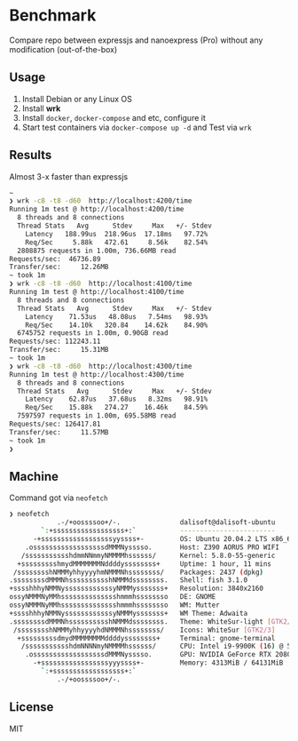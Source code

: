 # Benchmark

Compare repo between expressjs and nanoexpress (Pro) without any modification (out-of-the-box)

## Usage

1. Install Debian or any Linux OS
2. Install **wrk**
3. Install `docker`, `docker-compose` and etc, configure it
4. Start test containers via `docker-compose up -d` and Test via `wrk`

## Results

Almost 3-x faster than expressjs

```bash
~
❯ wrk -c8 -t8 -d60  http://localhost:4200/time
Running 1m test @ http://localhost:4200/time
  8 threads and 8 connections
  Thread Stats   Avg      Stdev     Max   +/- Stdev
    Latency   188.99us  218.96us  17.18ms   97.72%
    Req/Sec     5.88k   472.61     8.56k    82.54%
  2808875 requests in 1.00m, 736.66MB read
Requests/sec:  46736.89
Transfer/sec:     12.26MB
~ took 1m
❯ wrk -c8 -t8 -d60  http://localhost:4100/time
Running 1m test @ http://localhost:4100/time
  8 threads and 8 connections
  Thread Stats   Avg      Stdev     Max   +/- Stdev
    Latency    71.53us   48.08us   7.54ms   98.93%
    Req/Sec    14.10k   320.84    14.62k    84.90%
  6745752 requests in 1.00m, 0.90GB read
Requests/sec: 112243.11
Transfer/sec:     15.31MB
~ took 1m
❯ wrk -c8 -t8 -d60  http://localhost:4300/time
Running 1m test @ http://localhost:4300/time
  8 threads and 8 connections
  Thread Stats   Avg      Stdev     Max   +/- Stdev
    Latency    62.87us   37.68us   8.32ms   98.91%
    Req/Sec    15.88k   274.27    16.46k    84.59%
  7597597 requests in 1.00m, 695.58MB read
Requests/sec: 126417.81
Transfer/sec:     11.57MB
~ took 1m
❯

```

## Machine

Command got via `neofetch`

```bash
❯ neofetch
            .-/+oossssoo+/-.               dalisoft@dalisoft-ubuntu
        `:+ssssssssssssssssss+:`           ------------------------
      -+ssssssssssssssssssyyssss+-         OS: Ubuntu 20.04.2 LTS x86_64
    .ossssssssssssssssssdMMMNysssso.       Host: Z390 AORUS PRO WIFI
   /ssssssssssshdmmNNmmyNMMMMhssssss/      Kernel: 5.8.0-55-generic
  +ssssssssshmydMMMMMMMNddddyssssssss+     Uptime: 1 hour, 11 mins
 /sssssssshNMMMyhhyyyyhmNMMMNhssssssss/    Packages: 2437 (dpkg)
.ssssssssdMMMNhsssssssssshNMMMdssssssss.   Shell: fish 3.1.0
+sssshhhyNMMNyssssssssssssyNMMMysssssss+   Resolution: 3840x2160
ossyNMMMNyMMhsssssssssssssshmmmhssssssso   DE: GNOME
ossyNMMMNyMMhsssssssssssssshmmmhssssssso   WM: Mutter
+sssshhhyNMMNyssssssssssssyNMMMysssssss+   WM Theme: Adwaita
.ssssssssdMMMNhsssssssssshNMMMdssssssss.   Theme: WhiteSur-light [GTK2/3]
 /sssssssshNMMMyhhyyyyhdNMMMNhssssssss/    Icons: WhiteSur [GTK2/3]
  +sssssssssdmydMMMMMMMMddddyssssssss+     Terminal: gnome-terminal
   /ssssssssssshdmNNNNmyNMMMMhssssss/      CPU: Intel i9-9900K (16) @ 5.000GHz
    .ossssssssssssssssssdMMMNysssso.       GPU: NVIDIA GeForce RTX 2080 Ti Rev.
      -+sssssssssssssssssyyyssss+-         Memory: 4313MiB / 64131MiB
        `:+ssssssssssssssssss+:`
            .-/+oossssoo+/-.
```

## License

MIT
